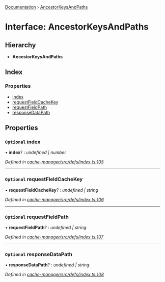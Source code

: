 [Documentation](../README.md) › [AncestorKeysAndPaths](ancestorkeysandpaths.md)

# Interface: AncestorKeysAndPaths

## Hierarchy

* **AncestorKeysAndPaths**

## Index

### Properties

* [index](ancestorkeysandpaths.md#optional-index)
* [requestFieldCacheKey](ancestorkeysandpaths.md#optional-requestfieldcachekey)
* [requestFieldPath](ancestorkeysandpaths.md#optional-requestfieldpath)
* [responseDataPath](ancestorkeysandpaths.md#optional-responsedatapath)

## Properties

### `Optional` index

• **index**? : *undefined | number*

*Defined in [cache-manager/src/defs/index.ts:105](https://github.com/badbatch/graphql-box/blob/35d1f39/packages/cache-manager/src/defs/index.ts#L105)*

___

### `Optional` requestFieldCacheKey

• **requestFieldCacheKey**? : *undefined | string*

*Defined in [cache-manager/src/defs/index.ts:106](https://github.com/badbatch/graphql-box/blob/35d1f39/packages/cache-manager/src/defs/index.ts#L106)*

___

### `Optional` requestFieldPath

• **requestFieldPath**? : *undefined | string*

*Defined in [cache-manager/src/defs/index.ts:107](https://github.com/badbatch/graphql-box/blob/35d1f39/packages/cache-manager/src/defs/index.ts#L107)*

___

### `Optional` responseDataPath

• **responseDataPath**? : *undefined | string*

*Defined in [cache-manager/src/defs/index.ts:108](https://github.com/badbatch/graphql-box/blob/35d1f39/packages/cache-manager/src/defs/index.ts#L108)*
